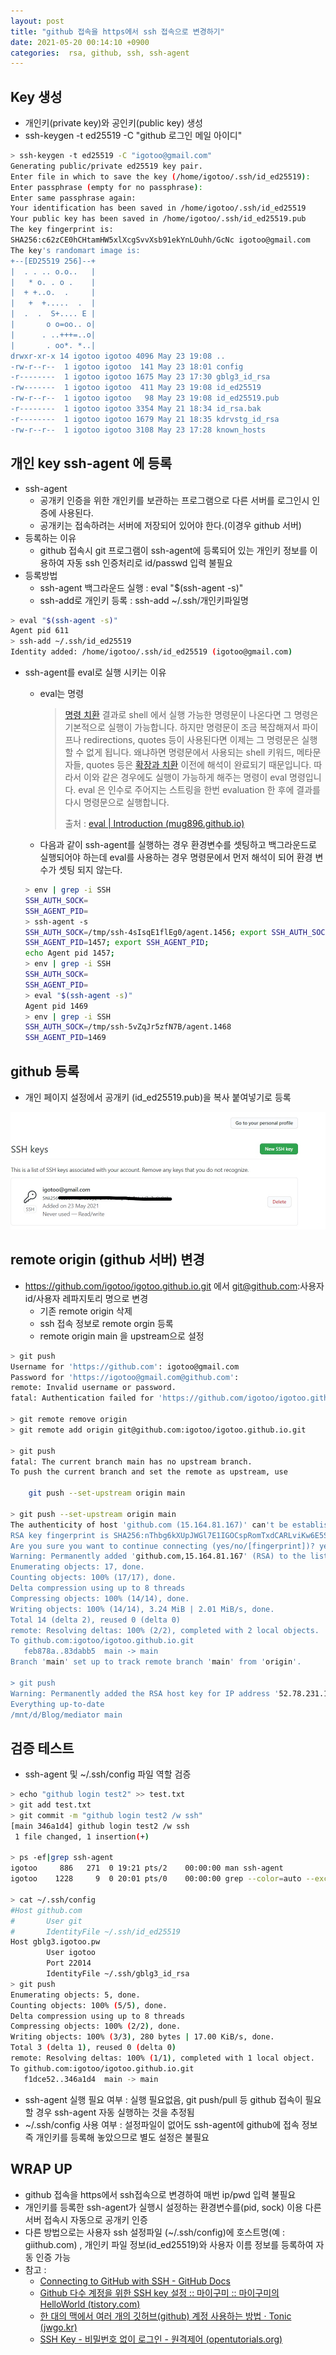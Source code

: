 ```yaml
---
layout: post
title: "github 접속을 https에서 ssh 접속으로 변경하기"
date: 2021-05-20 00:14:10 +0900
categories:  rsa, github, ssh, ssh-agent
---
```

##  Key 생성
- 개인키(private key)와 공인키(public key) 생성
- ssh-keygen -t ed25519 -C "github 로그인 메일 아이디"
```bash
> ssh-keygen -t ed25519 -C "igotoo@gmail.com"
Generating public/private ed25519 key pair.
Enter file in which to save the key (/home/igotoo/.ssh/id_ed25519):
Enter passphrase (empty for no passphrase):
Enter same passphrase again:
Your identification has been saved in /home/igotoo/.ssh/id_ed25519
Your public key has been saved in /home/igotoo/.ssh/id_ed25519.pub
The key fingerprint is:
SHA256:c62zCE0hCHtamHW5xlXcgSvvXsb91ekYnLOuhh/GcNc igotoo@gmail.com
The key's randomart image is:
+--[ED25519 256]--+
|  . . .. o.o..   |
|   * o. . o .    |
|  + +..o.  .     |
|   +  +.....  .  |
|  .  .  S+.... E |
|       o o=oo.. o|
|      . ..+++=..o|
|       . oo*. *..|
drwxr-xr-x 14 igotoo igotoo 4096 May 23 19:08 ..
-rw-r--r--  1 igotoo igotoo  141 May 23 18:01 config
-r--------  1 igotoo igotoo 1675 May 23 17:30 gblg3_id_rsa
-rw-------  1 igotoo igotoo  411 May 23 19:08 id_ed25519
-rw-r--r--  1 igotoo igotoo   98 May 23 19:08 id_ed25519.pub
-r--------  1 igotoo igotoo 3354 May 21 18:34 id_rsa.bak
-r--------  1 igotoo igotoo 1679 May 21 18:35 kdrvstg_id_rsa
-rw-r--r--  1 igotoo igotoo 3108 May 23 17:28 known_hosts
```

## 개인 key ssh-agent 에 등록 
- ssh-agent 
  - 공개키 인증을 위한 개인키를 보관하는 프로그램으로 다른 서버를 로그인시 인증에 사용된다.
  - 공개키는 접속하려는 서버에 저장되어 있어야 한다.(이경우 github 서버)
- 등록하는 이유 
  - github 접속시 git 프로그램이 ssh-agent에 등록되어 있는 개인키 정보를 이용하여  자동 ssh 인증처리로 id/passwd 입력 불필요
- 등록방법 
  - ssh-agent 백그라운드 실행 : eval "$(ssh-agent -s)"
  - ssh-add로 개인키 등록 : ssh-add ~/.ssh/개인키파일명
```bash
> eval "$(ssh-agent -s)"
Agent pid 611
> ssh-add ~/.ssh/id_ed25519
Identity added: /home/igotoo/.ssh/id_ed25519 (igotoo@gmail.com)
```
- ssh-agent를 eval로 실행 시키는 이유
  - eval는 명령
    >  [명령 치환](https://mug896.github.io/bash-shell/exp_and_sub/command_substitution.html) 결과로 shell 에서 실행 가능한 명령문이 나온다면 그 명령은 기본적으로 실행이 가능합니다. 하지만 명령문이 조금 복잡해져서 파이프나 redirections, quotes 등이 사용된다면 이제는 그 명령문은 실행할 수 없게 됩니다. 왜냐하면 명령문에서 사용되는 shell 키워드, 메타문자들, quotes 등은 [확장과 치환](https://mug896.github.io/bash-shell/expansions_and_substitutions.html) 이전에 해석이 완료되기 때문입니다. 따라서 이와 같은 경우에도 실행이 가능하게 해주는 명령이 eval 명령입니다. eval 은 인수로 주어지는 스트링을 한번 evaluation 한 후에 결과를 다시 명령문으로 실행합니다.
    >
    > 출처 : [eval | Introduction (mug896.github.io)](https://mug896.github.io/bash-shell/eval.html)

  - 다음과 같이 ssh-agent를 실행하는 경우 환경변수를 셋팅하고 백그라운드로 실행되어야 하는데 eval를 사용하는 경우 명령문에서 먼저 해석이 되어 환경 변수가 셋팅 되지 않는다.
  ```bash
  > env | grep -i SSH
  SSH_AUTH_SOCK=
  SSH_AGENT_PID=
  > ssh-agent -s
  SSH_AUTH_SOCK=/tmp/ssh-4sIsqE1flEg0/agent.1456; export SSH_AUTH_SOCK;
  SSH_AGENT_PID=1457; export SSH_AGENT_PID;
  echo Agent pid 1457;
  > env | grep -i SSH
  SSH_AUTH_SOCK=
  SSH_AGENT_PID=
  > eval "$(ssh-agent -s)"
  Agent pid 1469
  > env | grep -i SSH
  SSH_AUTH_SOCK=/tmp/ssh-5vZqJr5zfN7B/agent.1468
  SSH_AGENT_PID=1469
  ```
## github 등록
- 개인 페이지 설정에서 공개키 (id_ed25519.pub)을 복사 붙여넣기로 등록

![image-20210523193547902](/assets/images/image-20210523193547902.png)

## remote origin (github 서버) 변경 
- https://github.com/igotoo/igotoo.github.io.git 에서 git@github.com:사용자id/사용자 레파지토리 명으로 변경
  - 기존 remote origin 삭제
  - ssh 접속 정보로 remote orgin 등록 
  - remote origin main 을 upstream으로 설정

```bash
> git push
Username for 'https://github.com': igotoo@gmail.com
Password for 'https://igotoo@gmail.com@github.com':
remote: Invalid username or password.
fatal: Authentication failed for 'https://github.com/igotoo/igotoo.github.io.git/'

> git remote remove origin
> git remote add origin git@github.com:igotoo/igotoo.github.io.git

> git push
fatal: The current branch main has no upstream branch.
To push the current branch and set the remote as upstream, use

    git push --set-upstream origin main

> git push --set-upstream origin main
The authenticity of host 'github.com (15.164.81.167)' can't be established.
RSA key fingerprint is SHA256:nThbg6kXUpJWGl7E1IGOCspRomTxdCARLviKw6E5SY8.
Are you sure you want to continue connecting (yes/no/[fingerprint])? yes
Warning: Permanently added 'github.com,15.164.81.167' (RSA) to the list of known hosts.
Enumerating objects: 17, done.
Counting objects: 100% (17/17), done.
Delta compression using up to 8 threads
Compressing objects: 100% (14/14), done.
Writing objects: 100% (14/14), 3.24 MiB | 2.01 MiB/s, done.
Total 14 (delta 2), reused 0 (delta 0)
remote: Resolving deltas: 100% (2/2), completed with 2 local objects.
To github.com:igotoo/igotoo.github.io.git
   feb878a..83dabb5  main -> main
Branch 'main' set up to track remote branch 'main' from 'origin'.

> git push
Warning: Permanently added the RSA host key for IP address '52.78.231.108' to the list of known hosts.
Everything up-to-date
/mnt/d/Blog/mediator main
```

## 검증 테스트 
- ssh-agent  및 ~/.ssh/config 파일 역할 검증

```bash
> echo "github login test2" >> test.txt
> git add test.txt
> git commit -m "github login test2 /w ssh"
[main 346a1d4] github login test2 /w ssh
 1 file changed, 1 insertion(+)
 
> ps -ef|grep ssh-agent
igotoo     886   271  0 19:21 pts/2    00:00:00 man ssh-agent
igotoo    1228     9  0 20:01 pts/0    00:00:00 grep --color=auto --exclude-dir=.bzr --exclude-dir=CVS --exclude-dir=.git --exclude-dir=.hg --exclude-dir=.svn --exclude-dir=.idea --exclude-dir=.tox ssh-agent

> cat ~/.ssh/config
#Host github.com
#       User git
#       IdentityFile ~/.ssh/id_ed25519
Host gblg3.igotoo.pw
        User igotoo
        Port 22014
        IdentityFile ~/.ssh/gblg3_id_rsa
> git push
Enumerating objects: 5, done.
Counting objects: 100% (5/5), done.
Delta compression using up to 8 threads
Compressing objects: 100% (2/2), done.
Writing objects: 100% (3/3), 280 bytes | 17.00 KiB/s, done.
Total 3 (delta 1), reused 0 (delta 0)
remote: Resolving deltas: 100% (1/1), completed with 1 local object.
To github.com:igotoo/igotoo.github.io.git
   f1dce52..346a1d4  main -> main
```
- ssh-agent 실행 필요 여부  :  실행 필요없음, git push/pull 등 github 접속이 필요할 경우 ssh-agent 자동 실행하는 것을 추정됨 
- ~/.ssh/config 사용 여부  : 설정파일이 없어도 ssh-agent에 github에 접속 정보 즉 개인키를 등록해 놓았으므로 별도 설정은 불필요

## WRAP UP
- github 접속을 https에서 ssh접속으로 변경하여 매번 ip/pwd 입력 불필요
- 개인키를 등록한 ssh-agent가 실행시 설정하는 환경변수를(pid, sock) 이용 다른 서버 접속시 자동으로 공개키 인증
- 다른 방법으로는 사용자 ssh 설정파일 (~/.ssh/config)에 호스트명(예 : giithub.com) , 개인키 파일 정보(id_ed25519)와 사용자 이름 정보를 등록하여 자동 인증 가능 
- 참고 :
  - [Connecting to GitHub with SSH - GitHub Docs](https://docs.github.com/en/github/authenticating-to-github/connecting-to-github-with-ssh)
  -  [Github 다수 계정을 위한 SSH key 설정 :: 마이구미 :: 마이구미의 HelloWorld (tistory.com)](https://mygumi.tistory.com/96)
  - [한 대의 맥에서 여러 개의 깃허브(github) 계정 사용하는 방법 · Tonic (jwgo.kr)](https://devlog.jwgo.kr/2018/08/17/how-to-use-multi-github-accounts-with-a-machine/)
  - [SSH Key - 비밀번호 없이 로그인 - 원격제어 (opentutorials.org)](https://opentutorials.org/module/432/3742)

